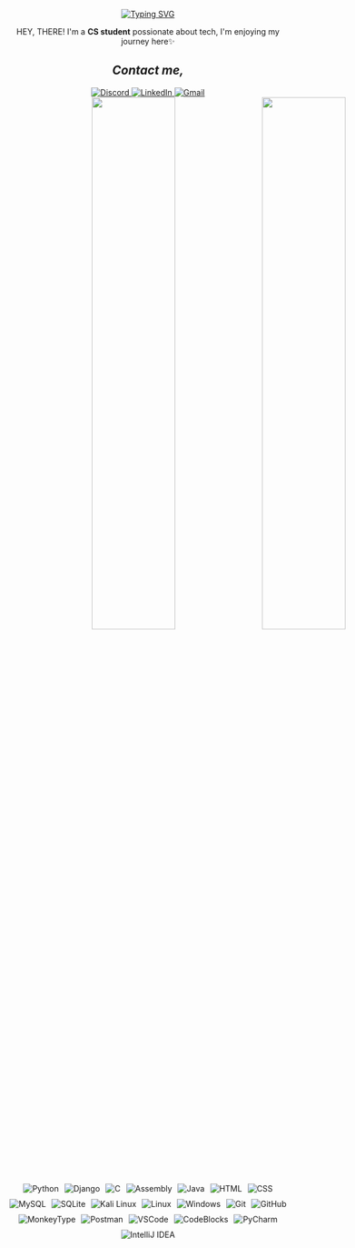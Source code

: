 <!-- Typing Animation -->
<div align="center">
  
[![Typing SVG](https://readme-typing-svg.herokuapp.com?font=Fira+Code&pause=1000&color=8A2BE2&width=300&lines=Hi+There!+--->;Welcome+to+my+GitHub)](https://git.io/typing-svg)
</div>

<p align="center">HEY, THERE! I'm a <strong>CS student</strong> possionate about tech, I'm enjoying my journey here✨</p>

<h2 align="center"><i>Contact me,</i></h2>
<div align="center">
  <!-- Instagram
  <a href="https://www.instagram.com/yourusername" target="_blank" rel="noopener noreferrer">
    <img src="https://img.shields.io/badge/Instagram-E4405F?style=for-the-badge&logo=instagram&logoColor=white" alt="Instagram">
  </a> -->
  
  <!-- Discord -->
  <a href="https://discordapp.com/users/yourid" target="_blank" rel="noopener noreferrer">
    <img src="https://img.shields.io/badge/Discord-5865F2?style=for-the-badge&logo=discord&logoColor=white" alt="Discord">
  </a>
  
  <!-- LinkedIn -->
  <a href="https://www.linkedin.com/in/yourprofile" target="_blank" rel="noopener noreferrer">
    <img src="https://img.shields.io/badge/LinkedIn-0A66C2?style=for-the-badge&logo=linkedin&logoColor=white" alt="LinkedIn">
  </a>
  
  <!-- Gmail -->
  <a href="mailto:your@gmail.com" target="_blank" rel="noopener noreferrer">
    <img src="https://img.shields.io/badge/Gmail-EA4335?style=for-the-badge&logo=gmail&logoColor=white" alt="Gmail">
  </a>
</div>


<div align="right" style="width: 100%; white-space: nowrap; font-size: 0;">
  
<!-- Left GIF -->
<img width="49%" src="https://github.com/user-attachments/assets/2a172b8b-f388-43d9-93aa-1b9161cbecfa" style="display: inline-block; min-width: 300px;">

<!-- Right GIF -->  
<img width="49%" src="https://github.com/user-attachments/assets/8754b58c-e16b-4adc-96ab-c237e8189e64" style="display: inline-block; min-width: 300px;">

</div>

<div align="right" style="display: flex; flex-wrap: wrap; justify-content: center; gap: 10px;">

<!-- Programming Languages -->
<img  src="https://img.shields.io/badge/Python-3776AB?logo=python&logoColor=white" alt="Python">
<img  src="https://img.shields.io/badge/Django-092E20?logo=django&logoColor=white" alt="Django">
<img  src="https://img.shields.io/badge/C-00599C?logo=c&logoColor=white" alt="C">
<img  src="https://img.shields.io/badge/Assembly-6E4C13?logo=asm&logoColor=white" alt="Assembly">
<img  src="https://img.shields.io/badge/Java-007396?logo=openjdk&logoColor=white" alt="Java">

<!-- Web Technologies -->
<img  src="https://img.shields.io/badge/HTML5-E34F26?logo=html5&logoColor=white" alt="HTML">
<img  src="https://img.shields.io/badge/CSS3-1572B6?logo=css3&logoColor=white" alt="CSS">

<!-- Databases -->
<img  src="https://img.shields.io/badge/MySQL-4479A1?logo=mysql&logoColor=white" alt="MySQL">
<img  src="https://img.shields.io/badge/SQLite-003B57?logo=sqlite&logoColor=white" alt="SQLite">

<!-- OS -->
<img  src="https://img.shields.io/badge/Kali_Linux-557C94?logo=kalilinux&logoColor=white" alt="Kali Linux">
<img  src="https://img.shields.io/badge/Linux-FCC624?logo=linux&logoColor=black" alt="Linux">
<img  src="https://img.shields.io/badge/Windows-0078D6?logo=windows&logoColor=white" alt="Windows">

<!-- Tools -->
<img  src="https://img.shields.io/badge/Git-F05032?logo=git&logoColor=white" alt="Git">
<img  src="https://img.shields.io/badge/GitHub-181717?logo=github&logoColor=white" alt="GitHub">
<img  src="https://img.shields.io/badge/MonkeyType-000000?logo=monkeytype&logoColor=white" alt="MonkeyType">
<img  src="https://img.shields.io/badge/Postman-FF6C37?logo=postman&logoColor=white" alt="Postman">

<!-- IDEs -->
<img  src="https://img.shields.io/badge/VS_Code-007ACC?logo=visualstudiocode&logoColor=white" alt="VSCode">
<img  src="https://img.shields.io/badge/Code::Blocks-26963C?logo=codeblocks&logoColor=white" alt="CodeBlocks">
<img src="https://img.shields.io/badge/PyCharm-000000?logo=pycharm&logoColor=white" alt="PyCharm">
<img  src="https://img.shields.io/badge/IntelliJ_IDEA-000000?logo=intellijidea&logoColor=white" alt="IntelliJ IDEA">

</div>
